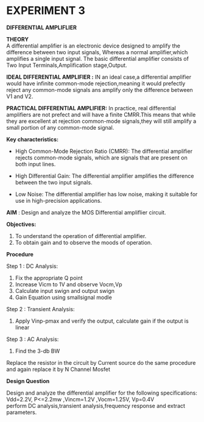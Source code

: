 # EXPERIMENT 3
 **DIFFERENTIAL AMPLIFLIER** 

**THEORY**<br/>
 A differential amplifier is an electronic device designed to amplify the difference between two input signals, Whereas a normal amplifier,which amplifies a single input signal. The basic differential amplifier consists of Two Input Terminals,Amplification stage,Output.<br/>
 
 **IDEAL DIFFERENTIAL AMPLIFIER :** IN an ideal case,a differential amplifier would have infinite common-mode rejection,meaning it would prefectly reject any common-mode signals ans amplify only the difference between V1 and V2.<br/>
 
 **PRACTICAL DIFFERENTIAL AMPLIFIER:** In practice, real differential amplifiers are not prefect and will have a finite CMRR.This means that while they are excellent at rejection common-mode signals,they will still amplify a small portion of any common-mode signal.<br/>
 
**Key characteristics:**

- High Common-Mode Rejection Ratio (CMRR): The differential amplifier rejects common-mode signals, which are signals that are present on both input lines.

- High Differential Gain: The differential amplifier amplifies the difference between the two input signals.

- Low Noise: The differential amplifier has low noise, making it suitable for use in high-precision applications.

**AIM** : Design and analyze the MOS Differential ampliflier circuit.

 **Objectives:**
 1. To understand the operation of differential amplifier.
 2. To obtain gain and to observe the moods of operation.

 **Procedure**<br/>

 Step 1 : DC Analysis:
 1. Fix the appropriate Q point 
 2. Increase Vicm to 1V and observe Vocm,Vp
 3. Calculate input swign and output swign
 4. Gain Equation using smallsignal modle

Step 2 : Transient Analysis:
1. Apply Vinp-pmax and verify the output, calculate gain if the output is linear

Step 3 : AC Analysis:
1. Find the 3-db BW

Replace the resistor in the circuit by Current source do the same procedure and again replace it by 
N Channel Mosfet 

**Design Question**

Design and analyze the differential amplifier for the following  specifications:
Vdd=2.2V, P<=2.2mw ,Vincm=1.2V ,Vocm=1.25V, Vp=0.4V<br/>
perform DC analysis,transient analysis,frequency response and extract parameters.






    
 

